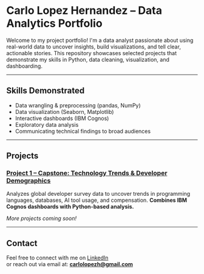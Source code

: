 # Carlo Lopez Hernandez – Data Analytics Portfolio

Welcome to my project portfolio! I'm a data analyst passionate about using real-world data to uncover insights, build visualizations, and tell clear, actionable stories. This repository showcases selected projects that demonstrate my skills in Python, data cleaning, visualization, and dashboarding.

---

## Skills Demonstrated

- Data wrangling & preprocessing (pandas, NumPy)
- Data visualization (Seaborn, Matplotlib)
- Interactive dashboards (IBM Cognos)
- Exploratory data analysis
- Communicating technical findings to broad audiences

---

## Projects

### [Project 1 – Capstone: Technology Trends & Developer Demographics](./project-1-capstone-tech-trends)
Analyzes global developer survey data to uncover trends in programming languages, databases, AI tool usage, and compensation. **Combines IBM Cognos dashboards with Python-based analysis.**

*More projects coming soon!*

---

## Contact

Feel free to connect with me on [LinkedIn](https://www.linkedin.com/in/carlo-lopez-hernandez/)  
or reach out via email at: **carlolopezh@gmail.com**

